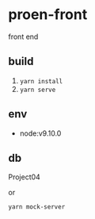 # proen-front

front end

## build

1. `yarn install`
2. `yarn serve`

## env

- node:v9.10.0

## db

Project04

or

`yarn mock-server`

